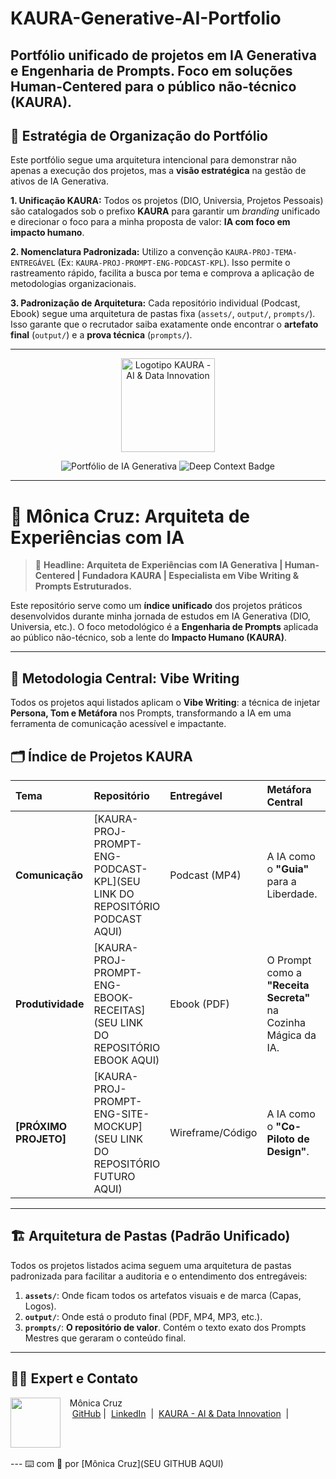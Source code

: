 # KAURA-Generative-AI-Portfolio
Portfólio unificado de projetos em IA Generativa e Engenharia de Prompts. Foco em soluções Human-Centered para o público não-técnico (KAURA).
---
## 📄 Estratégia de Organização do Portfólio

Este portfólio segue uma arquitetura intencional para demonstrar não apenas a execução dos projetos, mas a **visão estratégica** na gestão de ativos de IA Generativa.

**1. Unificação KAURA:**
Todos os projetos (DIO, Universia, Projetos Pessoais) são catalogados sob o prefixo **KAURA** para garantir um *branding* unificado e direcionar o foco para a minha proposta de valor: **IA com foco em impacto humano**.

**2. Nomenclatura Padronizada:**
Utilizo a convenção `KAURA-PROJ-TEMA-ENTREGÁVEL` (Ex: `KAURA-PROJ-PROMPT-ENG-PODCAST-KPL`). Isso permite o rastreamento rápido, facilita a busca por tema e comprova a aplicação de metodologias organizacionais.

**3. Padronização de Arquitetura:**
Cada repositório individual (Podcast, Ebook) segue uma arquitetura de pastas fixa (`assets/`, `output/`, `prompts/`). Isso garante que o recrutador saiba exatamente onde encontrar o **artefato final** (`output/`) e a **prova técnica** (`prompts/`).

---

<p align="center">
    <img width="150" src="./assets/kaura_logo.png" alt="Logotipo KAURA - AI & Data Innovation"> 
</p>

<p align="center">
    <img src="https://img.shields.io/badge/Portfólio%20de%20IA%20Generativa-KAURA-007ACC?style=for-the-badge&logo=openai" alt="Portfólio de IA Generativa">
    <img src="https://img.shields.io/badge/Prompt%20Engineering-Deep%20Context-5D3FD3?style=for-the-badge&logo=data:image/svg+xml;base64,PHN2ZyB4bWxucz0iaHR0cDovL3d3dy53My5vcmcvMjAwMC9zdmciIHZpZXdCb3g9IjAgMCA1MCA1MCI+PHBhdGggZmlsbD0iI2ZmZiIgZD0iTTI1IDJDMTIuMzEyIDIgMiAyMC4xODcgMiA1MiA1MiAwIDUwLjE4NyAyNSAyNUM0Mi42ODcgMjUgNTAgMTIuMzEyIDUwIDJjMC0xMC4wNjItMTIuMzEyLTE1LjE4Ny0yNS0xNS4xODcgMjV6TTI1IDVjLTEwLjA2MiAwLTE4LjE4NyA4LjEyNS0xOC4xODcgMTguMTg3UzEyLjI1IDQxLjM3NSAyNSAzMS43NSAzNy43NSAxMi4yNSA0NyA1LjE4N3YtLjE4N0MyOC4xMjUgNSAzMC4wNjIgMjkgMjkgMjIgNDIgMTUgMzEgMCAyNSA1eiIvPjwvc3ZnPg==" alt="Deep Context Badge">
</p>

---

# 🤖 Mônica Cruz: Arquiteta de Experiências com IA

> 🧠 **Headline:** **Arquiteta de Experiências com IA Generativa | Human-Centered | Fundadora KAURA | Especialista em Vibe Writing & Prompts Estruturados.**

Este repositório serve como um **índice unificado** dos projetos práticos desenvolvidos durante minha jornada de estudos em IA Generativa (DIO, Universia, etc.). O foco metodológico é a **Engenharia de Prompts** aplicada ao público não-técnico, sob a lente do **Impacto Humano (KAURA)**.

---

## 🎯 Metodologia Central: Vibe Writing

Todos os projetos aqui listados aplicam o **Vibe Writing**: a técnica de injetar **Persona, Tom e Metáfora** nos Prompts, transformando a IA em uma ferramenta de comunicação acessível e impactante.

## 🗂️ Índice de Projetos KAURA

| Tema | Repositório | Entregável | Metáfora Central | Conceitos de IA |
| :--- | :--- | :--- | :--- | :--- |
| **Comunicação** | [KAURA-PROJ-PROMPT-ENG-PODCAST-KPL](SEU LINK DO REPOSITÓRIO PODCAST AQUI) | Podcast (MP4) | A IA como o **"Guia"** para a Liberdade. | Engenharia de Persona, TTS, Vibe Writing para Imagem (DALL-E 3). |
| **Produtividade** | [KAURA-PROJ-PROMPT-ENG-EBOOK-RECEITAS](SEU LINK DO REPOSITÓRIO EBOOK AQUI) | Ebook (PDF) | O Prompt como a **"Receita Secreta"** na Cozinha Mágica da IA. | Componentes do Prompt, Estrutura de Saída, Uso do Copilot. |
| **[PRÓXIMO PROJETO]** | [KAURA-PROJ-PROMPT-ENG-SITE-MOCKUP](SEU LINK DO REPOSITÓRIO FUTURO AQUI) | Wireframe/Código | A IA como o **"Co-Piloto de Design"**. | LLM para Código, Geração de Wireframes, Análise de UX/UI. |

---

## 🏗️ Arquitetura de Pastas (Padrão Unificado)

Todos os projetos listados acima seguem uma arquitetura de pastas padronizada para facilitar a auditoria e o entendimento dos entregáveis:

1.  **`assets/`**: Onde ficam todos os artefatos visuais e de marca (Capas, Logos).
2.  **`output/`**: Onde está o produto final (PDF, MP4, MP3, etc.).
3.  **`prompts/`**: **O repositório de valor**. Contém o texto exato dos Prompts Mestres que geraram o conteúdo final.

---

## 👩‍💻 Expert e Contato

<p>
    <img 
      align=left 
      margin=10 
      width=80 
      src="SUA URL DE AVATAR AQUI"
    />
    <p>&nbsp&nbsp&nbspMônica Cruz<br>
    &nbsp&nbsp&nbsp
    <a href="https://github.com/monicacruzs">
    GitHub</a>&nbsp;|&nbsp;
    <a href="https://www.linkedin.com/in/m%C3%B4nicacruz/?locale=pt_BR">LinkedIn</a>
&nbsp;|&nbsp;
    <a href="SEU KAURA AQUI">
    KAURA - AI & Data Innovation</a>
&nbsp;|&nbsp;</p>
</p>
<br/><br/>
<p>
---
⌨️ com 💜 por [Mônica Cruz](SEU GITHUB AQUI)
